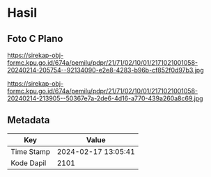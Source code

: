 # Hasil

## Foto C Plano

https://sirekap-obj-formc.kpu.go.id/674a/pemilu/pdpr/21/71/02/10/01/2171021001058-20240214-205754--92134090-e2e8-4283-b96b-cf852f0d97b3.jpg

https://sirekap-obj-formc.kpu.go.id/674a/pemilu/pdpr/21/71/02/10/01/2171021001058-20240214-213905--50367e7a-2de6-4d16-a770-439a260a8c69.jpg


## Metadata

| Key        | Value               |
| ---------- | ------------------- |
| Time Stamp | 2024-02-17 13:05:41 |
| Kode Dapil | 2101                |



